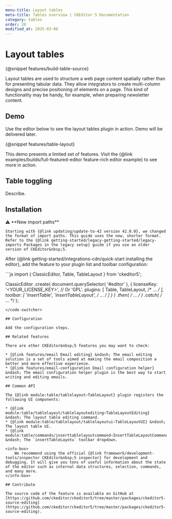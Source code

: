```yaml
---
menu-title: Layout tables
meta-title: Tables overview | CKEditor 5 Documentation
category: tables
order: 20
modified_at: 2025-03-06
---
```


# Layout tables

{@snippet features/build-table-source}

Layout tables are used to structure a web page content spatially rather than for presenting tabular data. They allow integrators to create multi-column designs and precise positioning of elements on a page. This kind of functionality may be handy, for example, when preparing newsletter content.

## Demo

Use the editor below to see the layout tables plugin in action. Demo will be delivered later.

{@snippet features/table-layout}

<info-box info>
	This demo presents a limited set of features. Visit the {@link examples/builds/full-featured-editor feature-rich editor example} to see more in action.
</info-box>

## Table toggling

Describe.

## Installation

<info-box info>
	⚠️ **New import paths**

	Starting with {@link updating/update-to-42 version 42.0.0}, we changed the format of import paths. This guide uses the new, shorter format. Refer to the {@link getting-started/legacy-getting-started/legacy-imports Packages in the legacy setup} guide if you use an older version of CKEditor&nbsp;5.
</info-box>

After {@link getting-started/integrations-cdn/quick-start installing the editor}, add the feature to your plugin list and toolbar configuration:

<code-switcher>
```js
import { ClassicEditor, Table, TableLayout } from 'ckeditor5';

ClassicEditor
	.create( document.querySelector( '#editor' ), {
		licenseKey: '<YOUR_LICENSE_KEY>', // Or 'GPL'.
		plugins: [ Table, TableLayout, /* ... */ ],
		toolbar: [ 'insertTable', 'insertTableLayout', /* ... */ ]
	} )
	.then( /* ... */ )
	.catch( /* ... */ );
```
</code-switcher>

## Configuration

Add the configuration steps.

## Related features

There are other CKEditor&nbsp;5 features you may want to check:

* {@link features/email Email editing} &ndash; The email editing solution is a set of tools aimed at making the email composition a better and more effective experience.
* {@link features/email-configuration Email configuration helper} &ndash; The email configuration helper plugin is the best way to start writing and editing emails.

## Common API

The {@link module:table/tablelayout~TableLayout} plugin registers the following UI components:

* {@link module:table/tablelayout/tablelayoutediting~TableLayoutEditing} &ndash; The layout table editing command.
* {@link module:table/tablelayout/tablelayoutui~TableLayoutUI} &ndash; The layout table UI.
* {@link module:table/commands/inserttablelayoutcommand~InsertTableLayoutCommand} &ndash; The `insertTableLayotu` toolbar dropdown.

<info-box>
	We recommend using the official {@link framework/development-tools/inspector CKEditor&nbsp;5 inspector} for development and debugging. It will give you tons of useful information about the state of the editor such as internal data structures, selection, commands, and many more.
</info-box>

## Contribute

The source code of the feature is available on GitHub at [https://github.com/ckeditor/ckeditor5/tree/master/packages/ckeditor5-source-editing](https://github.com/ckeditor/ckeditor5/tree/master/packages/ckeditor5-source-editing).


